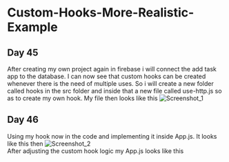 # Custom-Hooks-More-Realistic-Example
## Day 45  
After creating my own project again in firebase i will connect the add task app to the database. I can now see that custom hooks can be created whenever there is the need of multiple uses. So i will create a new folder called hooks in the src folder and inside that a new file called use-http.js so as to create my own hook. My file then looks like this ![Screenshot_1](https://user-images.githubusercontent.com/90603989/177600540-ef3d1986-5d81-4be2-80cb-54170352ee38.png)  
## Day 46  
Using my hook now in the code and implementing it inside App.js. It looks like this then ![Screenshot_2](https://user-images.githubusercontent.com/90603989/177790776-a38e4a14-4673-45dc-9ffe-b4beb15bf300.png)  
After adjusting the custom hook logic my App.js looks like this
